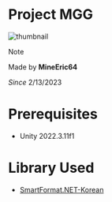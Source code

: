 # Project MGG
![thumbnail](https://i.imgur.com/GCALTOi.png)

 > [!NOTE]
 > Made by **MineEric64**
> 
*Since* 2/13/2023

# Prerequisites
- Unity 2022.3.11f1

# Library Used
- [SmartFormat.NET-Korean](https://github.com/what-studio/SmartFormat.NET-Korean)
